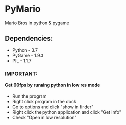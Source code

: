 # PyMario
Mario Bros in python &amp; pygame
<h2>Dependencies:</h2>
<ul>
   <li> Python - 3.7 </li>
   <li> PyGame - 1.9.3 </li>
   <li> PIL - 1.1.7 </li>
</ul>
<h3>IMPORTANT:</h3>
   <h4>Get 60fps by running python in low res mode</h4>
   <ul>
      <li>Run the program</li>
      <li>Right click program in the dock</li>
      <li>Go to options and click "show in finder"</li>
      <li>Right click the python application and click "Get info"</li>
      <li>Check "Open in low resolution"</li>
   </ul>
